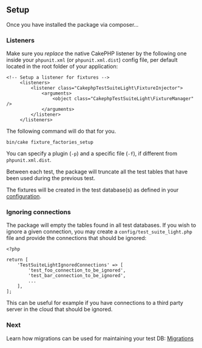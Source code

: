 ## Setup

Once you have installed the package via composer...

### Listeners

Make sure you *replace* the native CakePHP listener by the following one inside your `phpunit.xml` (or `phpunit.xml.dist`) config file,
per default located in the root folder of your application:

```
<!-- Setup a listener for fixtures -->
     <listeners>
         <listener class="CakephpTestSuiteLight\FixtureInjector">
             <arguments>
                 <object class="CakephpTestSuiteLight\FixtureManager" />
             </arguments>
         </listener>
     </listeners>
``` 

The following command will do that for you.

```
bin/cake fixture_factories_setup
```

You can specify a plugin (`-p`) and a specific file (`-f`), if different from `phpunit.xml.dist`.

Between each test, the package will truncate all the test tables that have been used during the previous test.

The fixtures will be created in the test database(s) as defined in your [configuration](https://book.cakephp.org/4/en/development/testing.html#test-database-setup).

### Ignoring connections

The package will empty the tables found in all test databases. If you wish to ignore a given connection, you may create a 
`config/test_suite_light.php` file and provide the connections that should be ignored:

```$xslt
<?php

return [   
    'TestSuiteLightIgnoredConnections' => [
        'test_foo_connection_to_be_ignored',
        'test_bar_connection_to_be_ignored',
        ...
    ],
];
```

This can be useful for example if you have connections to a third party server in the cloud that should be ignored.

### Next

Learn how migrations can be used for maintaining your test DB: [Migrations](migrator.md)
